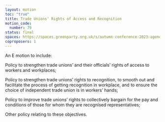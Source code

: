 ```yaml
---
layout: motion
toc: "true"
title: Trade Unions' Rights of Access and Recognition
motion_code:
  number: 79
status: final
spaces: https://spaces.greenparty.org.uk/s/autumn-conference-2023-agenda-forum/post/post/view?id=11049
coproposers: 1
---
```

An E motion to include:

Policy to strengthen trade unions’ and their officials’ rights of access to workers and workplaces;

Policy to strengthen trade unions’ rights to recognition, to smooth out and facilitate the process of getting recognition in workplace, and to ensure the choice of independent trade union is in workers’ hands;

Policy to improve trade unions’ rights to collectively bargain for the pay and conditions of those for whom they are recognised representatives;

Other policy relating to these objectives.